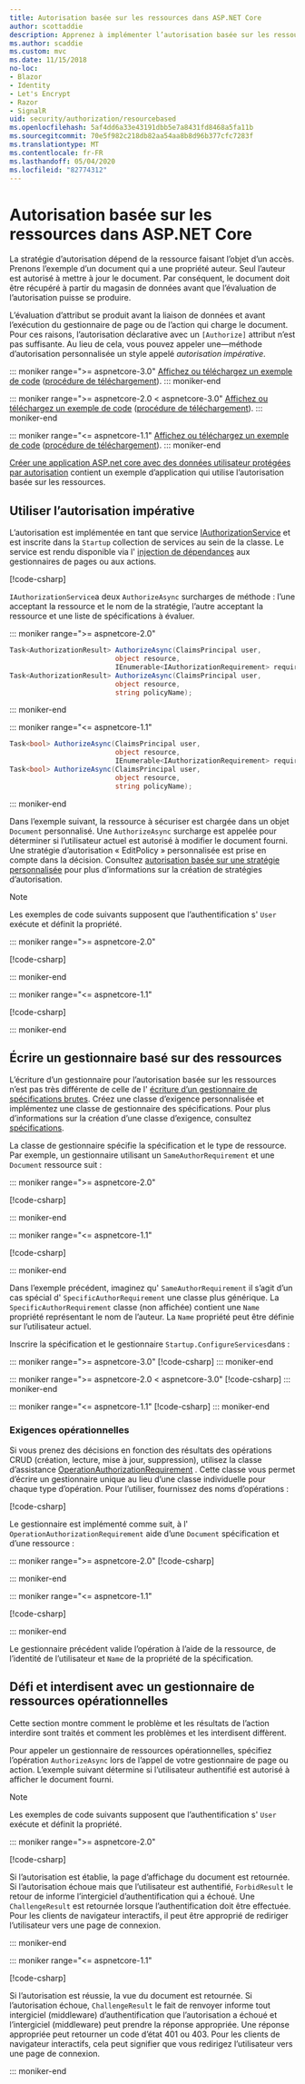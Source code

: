 ```yaml
---
title: Autorisation basée sur les ressources dans ASP.NET Core
author: scottaddie
description: Apprenez à implémenter l’autorisation basée sur les ressources dans une application ASP.NET Core lorsqu’un attribut Authorize ne suffit pas.
ms.author: scaddie
ms.custom: mvc
ms.date: 11/15/2018
no-loc:
- Blazor
- Identity
- Let's Encrypt
- Razor
- SignalR
uid: security/authorization/resourcebased
ms.openlocfilehash: 5af4dd6a33e43191dbb5e7a8431fd8468a5fa11b
ms.sourcegitcommit: 70e5f982c218db82aa54aa8b8d96b377cfc7283f
ms.translationtype: MT
ms.contentlocale: fr-FR
ms.lasthandoff: 05/04/2020
ms.locfileid: "82774312"
---
```

# <a name="resource-based-authorization-in-aspnet-core"></a>Autorisation basée sur les ressources dans ASP.NET Core

La stratégie d’autorisation dépend de la ressource faisant l’objet d’un accès. Prenons l’exemple d’un document qui a une propriété auteur. Seul l’auteur est autorisé à mettre à jour le document. Par conséquent, le document doit être récupéré à partir du magasin de données avant que l’évaluation de l’autorisation puisse se produire.

L’évaluation d’attribut se produit avant la liaison de données et avant l’exécution du gestionnaire de page ou de l’action qui charge le document. Pour ces raisons, l’autorisation déclarative avec un `[Authorize]` attribut n’est pas suffisante. Au lieu de cela, vous pouvez appeler une&mdash;méthode d’autorisation personnalisée un style appelé *autorisation impérative*.

::: moniker range=">= aspnetcore-3.0"
[Affichez ou téléchargez un exemple de code](https://github.com/dotnet/AspNetCore.Docs/tree/master/aspnetcore/security/authorization/resourcebased/samples/3_0) ([procédure de téléchargement](xref:index#how-to-download-a-sample)).
::: moniker-end

 ::: moniker range=">= aspnetcore-2.0 < aspnetcore-3.0"
[Affichez ou téléchargez un exemple de code](https://github.com/dotnet/AspNetCore.Docs/tree/master/aspnetcore/security/authorization/resourcebased/samples/2_2) ([procédure de téléchargement](xref:index#how-to-download-a-sample)).
::: moniker-end

::: moniker range="<= aspnetcore-1.1"
[Affichez ou téléchargez un exemple de code](https://github.com/dotnet/AspNetCore.Docs/tree/master/aspnetcore/security/authorization/resourcebased/samples/1_1) ([procédure de téléchargement](xref:index#how-to-download-a-sample)).
::: moniker-end

[Créer une application ASP.net core avec des données utilisateur protégées par autorisation](xref:security/authorization/secure-data) contient un exemple d’application qui utilise l’autorisation basée sur les ressources.

## <a name="use-imperative-authorization"></a>Utiliser l’autorisation impérative

L’autorisation est implémentée en tant que service [IAuthorizationService](/dotnet/api/microsoft.aspnetcore.authorization.iauthorizationservice) et est inscrite dans la `Startup` collection de services au sein de la classe. Le service est rendu disponible via l' [injection de dépendances](xref:fundamentals/dependency-injection) aux gestionnaires de pages ou aux actions.

[!code-csharp[](resourcebased/samples/3_0/ResourceBasedAuthApp2/Controllers/DocumentController.cs?name=snippet_IAuthServiceDI&highlight=6)]

`IAuthorizationService`a deux `AuthorizeAsync` surcharges de méthode : l’une acceptant la ressource et le nom de la stratégie, l’autre acceptant la ressource et une liste de spécifications à évaluer.

::: moniker range=">= aspnetcore-2.0"

```csharp
Task<AuthorizationResult> AuthorizeAsync(ClaimsPrincipal user,
                          object resource,
                          IEnumerable<IAuthorizationRequirement> requirements);
Task<AuthorizationResult> AuthorizeAsync(ClaimsPrincipal user,
                          object resource,
                          string policyName);
```

::: moniker-end

::: moniker range="<= aspnetcore-1.1"

```csharp
Task<bool> AuthorizeAsync(ClaimsPrincipal user,
                          object resource,
                          IEnumerable<IAuthorizationRequirement> requirements);
Task<bool> AuthorizeAsync(ClaimsPrincipal user,
                          object resource,
                          string policyName);
```

::: moniker-end

<a name="security-authorization-resource-based-imperative"></a>

Dans l’exemple suivant, la ressource à sécuriser est chargée dans un objet `Document` personnalisé. Une `AuthorizeAsync` surcharge est appelée pour déterminer si l’utilisateur actuel est autorisé à modifier le document fourni. Une stratégie d’autorisation « EditPolicy » personnalisée est prise en compte dans la décision. Consultez [autorisation basée sur une stratégie personnalisée](xref:security/authorization/policies) pour plus d’informations sur la création de stratégies d’autorisation.

> [!NOTE]
> Les exemples de code suivants supposent que l’authentification s' `User` exécute et définit la propriété.

::: moniker range=">= aspnetcore-2.0"

[!code-csharp[](resourcebased/samples/3_0/ResourceBasedAuthApp2/Pages/Document/Edit.cshtml.cs?name=snippet_DocumentEditHandler)]

::: moniker-end

::: moniker range="<= aspnetcore-1.1"

[!code-csharp[](resourcebased/samples/1_1/ResourceBasedAuthApp1/Controllers/DocumentController.cs?name=snippet_DocumentEditAction)]

::: moniker-end

## <a name="write-a-resource-based-handler"></a>Écrire un gestionnaire basé sur des ressources

L’écriture d’un gestionnaire pour l’autorisation basée sur les ressources n’est pas très différente de celle de l' [écriture d’un gestionnaire de spécifications brutes](xref:security/authorization/policies#security-authorization-policies-based-authorization-handler). Créez une classe d’exigence personnalisée et implémentez une classe de gestionnaire des spécifications. Pour plus d’informations sur la création d’une classe d’exigence, consultez [spécifications](xref:security/authorization/policies#requirements).

La classe de gestionnaire spécifie la spécification et le type de ressource. Par exemple, un gestionnaire utilisant un `SameAuthorRequirement` et une `Document` ressource suit :

::: moniker range=">= aspnetcore-2.0"

[!code-csharp[](resourcebased/samples/3_0/ResourceBasedAuthApp2/Services/DocumentAuthorizationHandler.cs?name=snippet_HandlerAndRequirement)]

::: moniker-end

::: moniker range="<= aspnetcore-1.1"

[!code-csharp[](resourcebased/samples/1_1/ResourceBasedAuthApp1/Services/DocumentAuthorizationHandler.cs?name=snippet_HandlerAndRequirement)]

::: moniker-end

Dans l’exemple précédent, imaginez qu' `SameAuthorRequirement` il s’agit d’un cas spécial d' `SpecificAuthorRequirement` une classe plus générique. La `SpecificAuthorRequirement` classe (non affichée) contient une `Name` propriété représentant le nom de l’auteur. La `Name` propriété peut être définie sur l’utilisateur actuel.

Inscrire la spécification et le gestionnaire `Startup.ConfigureServices`dans :

::: moniker range=">= aspnetcore-3.0"
[!code-csharp[](resourcebased/samples/3_0/ResourceBasedAuthApp2/Startup.cs?name=snippet_ConfigureServicesSample&highlight=4-8,10)]
::: moniker-end

 ::: moniker range=">= aspnetcore-2.0 < aspnetcore-3.0"
[!code-csharp[](resourcebased/samples/2_2/ResourceBasedAuthApp2/Startup.cs?name=snippet_ConfigureServicesSample&highlight=3-7,9)]
::: moniker-end

::: moniker range="<= aspnetcore-1.1"
[!code-csharp[](resourcebased/samples/1_1/ResourceBasedAuthApp1/Startup.cs?name=snippet_ConfigureServicesSample&highlight=3-7,9)]
::: moniker-end

### <a name="operational-requirements"></a>Exigences opérationnelles

Si vous prenez des décisions en fonction des résultats des opérations CRUD (création, lecture, mise à jour, suppression), utilisez la classe d’assistance [OperationAuthorizationRequirement](/dotnet/api/microsoft.aspnetcore.authorization.infrastructure.operationauthorizationrequirement) . Cette classe vous permet d’écrire un gestionnaire unique au lieu d’une classe individuelle pour chaque type d’opération. Pour l’utiliser, fournissez des noms d’opérations :

[!code-csharp[](resourcebased/samples/3_0/ResourceBasedAuthApp2/Services/DocumentAuthorizationCrudHandler.cs?name=snippet_OperationsClass)]

Le gestionnaire est implémenté comme suit, à l' `OperationAuthorizationRequirement` aide d’une `Document` spécification et d’une ressource :

 ::: moniker range=">= aspnetcore-2.0"
[!code-csharp[](resourcebased/samples/3_0/ResourceBasedAuthApp2/Services/DocumentAuthorizationCrudHandler.cs?name=snippet_Handler)]

::: moniker-end

::: moniker range="<= aspnetcore-1.1"

[!code-csharp[](resourcebased/samples/1_1/ResourceBasedAuthApp1/Services/DocumentAuthorizationCrudHandler.cs?name=snippet_Handler)]

::: moniker-end

Le gestionnaire précédent valide l’opération à l’aide de la ressource, de l’identité de l’utilisateur et `Name` de la propriété de la spécification.

## <a name="challenge-and-forbid-with-an-operational-resource-handler"></a>Défi et interdisent avec un gestionnaire de ressources opérationnelles

Cette section montre comment le problème et les résultats de l’action interdire sont traités et comment les problèmes et les interdisent diffèrent.

Pour appeler un gestionnaire de ressources opérationnelles, spécifiez l’opération `AuthorizeAsync` lors de l’appel de votre gestionnaire de page ou action. L’exemple suivant détermine si l’utilisateur authentifié est autorisé à afficher le document fourni.

> [!NOTE]
> Les exemples de code suivants supposent que l’authentification s' `User` exécute et définit la propriété.

::: moniker range=">= aspnetcore-2.0"

[!code-csharp[](resourcebased/samples/3_0/ResourceBasedAuthApp2/Pages/Document/View.cshtml.cs?name=snippet_DocumentViewHandler&highlight=10-11)]

Si l’autorisation est établie, la page d’affichage du document est retournée. Si l’autorisation échoue mais que l’utilisateur est authentifié, `ForbidResult` le retour de informe l’intergiciel d’authentification qui a échoué. Une `ChallengeResult` est retournée lorsque l’authentification doit être effectuée. Pour les clients de navigateur interactifs, il peut être approprié de rediriger l’utilisateur vers une page de connexion.

::: moniker-end

::: moniker range="<= aspnetcore-1.1"

[!code-csharp[](resourcebased/samples/1_1/ResourceBasedAuthApp1/Controllers/DocumentController.cs?name=snippet_DocumentViewAction&highlight=11-12)]

Si l’autorisation est réussie, la vue du document est retournée. Si l’autorisation échoue, `ChallengeResult` le fait de renvoyer informe tout intergiciel (middleware) d’authentification que l’autorisation a échoué et l’intergiciel (middleware) peut prendre la réponse appropriée. Une réponse appropriée peut retourner un code d’état 401 ou 403. Pour les clients de navigateur interactifs, cela peut signifier que vous redirigez l’utilisateur vers une page de connexion.

::: moniker-end
